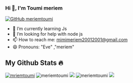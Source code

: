 ### Hi 👋, I'm Toumi meriem
[![GitHub meriemtoumi](https://img.shields.io/github/followers/meriemtoumi?label=follow&style=social)](https://github.com/meriemtoumi)
- 🌱 I’m currently learning Js
- 🤔 I’m looking for help with node js
- 📫 How to reach me: mimimeriem20012001@gmail.com
- 😄 Pronouns: "Eve" ,"meriem" 
 ## My Github Stats 🔥
</h3>
<a href="https://github.com/meriemtoumi/github-profile-trophy"><img src="https://github-profile-trophy.vercel.app/?username=meriemtoumi&theme=radical" alt="mriemtoumi" /></a>
<img src="https://github-readme-stats.vercel.app/api?username=meriemtoumi&show_icons=true&theme=radical" alt="meriemtoumi" />
<img src="https://github-readme-streak-stats.herokuapp.com/?user=meriemtoumi&theme=radical" />
<img src="https://github-readme-stats.vercel.app/api/top-langs/?username=meriemtoumi&count_private=true&theme=radical&line_height=30&hide=html&layout=default" alt="meriemtoumi" />
<a href="https://visitcount.itsvg.in">
  <img src="https://visitcount.itsvg.in/api?id=meriemtoumi&label=Profile%20Views&color=11&icon=8&pretty=true" />
</a>
